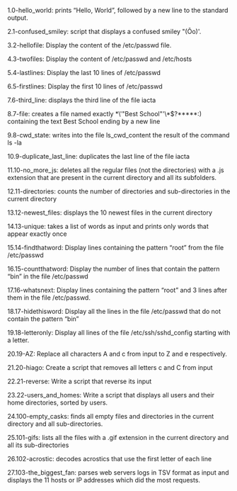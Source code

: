 1.0-hello_world: prints “Hello, World”, followed by a new line to the standard output.

2.1-confused_smiley: script that displays a confused smiley "(Ôo)'.

3.2-hellofile: Display the content of the /etc/passwd file.

4.3-twofiles: Display the content of /etc/passwd and /etc/hosts

5.4-lastlines: Display the last 10 lines of /etc/passwd

6.5-firstlines: Display the first 10 lines of /etc/passwd

7.6-third_line: displays the third line of the file iacta

8.7-file: creates a file named exactly \*\\'"Best School"\'\\*$\?\*\*\*\*\*:) containing the text Best School ending by a new line

9.8-cwd_state: writes into the file ls_cwd_content the result of the command ls -la

10.9-duplicate_last_line: duplicates the last line of the file iacta

11.10-no_more_js: deletes all the regular files (not the directories) with a .js extension that are present in the current directory and all its subfolders.

12.11-directories: counts the number of directories and sub-directories in the current directory

13.12-newest_files: displays the 10 newest files in the current directory

14.13-unique: takes a list of words as input and prints only words that appear exactly once

15.14-findthatword:  Display lines containing the pattern “root” from the file /etc/passwd

16.15-countthatword: Display the number of lines that contain the pattern “bin” in the file /etc/passwd

17.16-whatsnext: Display lines containing the pattern “root” and 3 lines after them in the file /etc/passwd.

18.17-hidethisword: Display all the lines in the file /etc/passwd that do not contain the pattern “bin”

19.18-letteronly: Display all lines of the file /etc/ssh/sshd_config starting with a letter.

20.19-AZ: Replace all characters A and c from input to Z and e respectively.

21.20-hiago: Create a script that removes all letters c and C from input

22.21-reverse: Write a script that reverse its input

23.22-users_and_homes: Write a script that displays all users and their home directories, sorted by users.

24.100-empty_casks: finds all empty files and directories in the current directory and all sub-directories.

25.101-gifs: lists all the files with a .gif extension in the current directory and all its sub-directories

26.102-acrostic: decodes acrostics that use the first letter of each line

27.103-the_biggest_fan: parses web servers logs in TSV format as input and displays the 11 hosts or IP addresses which did the most requests.
